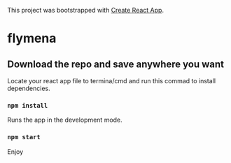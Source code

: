 This project was bootstrapped with [Create React App](https://github.com/facebook/create-react-app).

# flymena

## Download the repo and save anywhere you want

Locate your react app file to termina/cmd and run this commad to install dependencies.

### `npm install`

Runs the app in the development mode.<br>

### `npm start`

Enjoy
